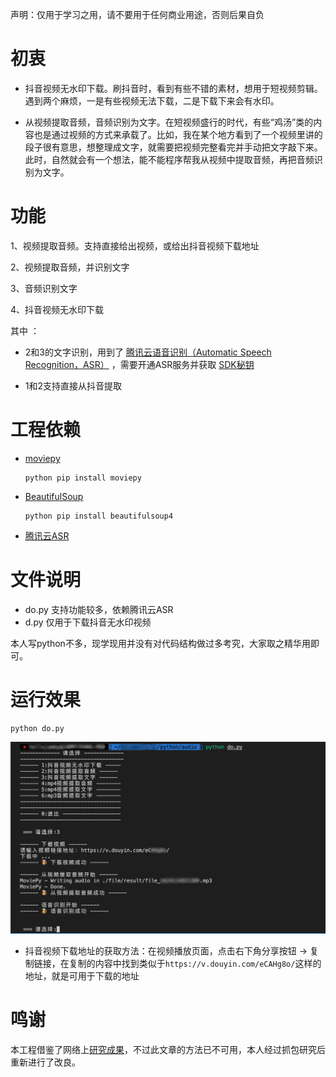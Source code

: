 声明：仅用于学习之用，请不要用于任何商业用途，否则后果自负

# 初衷
* 抖音视频无水印下载。刷抖音时，看到有些不错的素材，想用于短视频剪辑。遇到两个麻烦，一是有些视频无法下载，二是下载下来会有水印。

* 从视频提取音频，音频识别为文字。在短视频盛行的时代，有些“鸡汤”类的内容也是通过视频的方式来承载了。比如，我在某个地方看到了一个视频里讲的段子很有意思，想整理成文字，就需要把视频完整看完并手动把文字敲下来。此时，自然就会有一个想法，能不能程序帮我从视频中提取音频，再把音频识别为文字。

# 功能
1、视频提取音频。支持直接给出视频，或给出抖音视频下载地址

2、视频提取音频，并识别文字

3、音频识别文字

4、抖音视频无水印下载

其中 ：
* 2和3的文字识别，用到了 [腾讯云语音识别（Automatic Speech Recognition，ASR）](https://cloud.tencent.com/document/product/1093/35680) ，需要开通ASR服务并获取 [SDK秘钥](https://console.cloud.tencent.com/cam/capi)

* 1和2支持直接从抖音提取

# 工程依赖

* [moviepy](https://pypi.org/project/moviepy/)
    ```
    python pip install moviepy
* [BeautifulSoup](https://pypi.org/project/beautifulsoup4/)
    ```
    python pip install beautifulsoup4
* [腾讯云ASR](https://github.com/TencentCloud/tencentcloud-speech-sdk-python/)


# 文件说明
* do.py 支持功能较多，依赖腾讯云ASR
* d.py 仅用于下载抖音无水印视频

本人写python不多，现学现用并没有对代码结构做过多考究，大家取之精华用即可。

# 运行效果

    python do.py

 <img src='https://github.com/hellojammy/media/blob/main/run.png' alt='运行效果' width=800> 
 
 * 抖音视频下载地址的获取方法：在视频播放页面，点击右下角分享按钮 → 复制链接，在复制的内容中找到类似于`https://v.douyin.com/eCAHg8o/`这样的地址，就是可用于下载的地址
 
 # 鸣谢
 
本工程借鉴了网络上[研究成果](https://cloud.tencent.com/developer/article/1583955)，不过此文章的方法已不可用，本人经过抓包研究后重新进行了改良。
